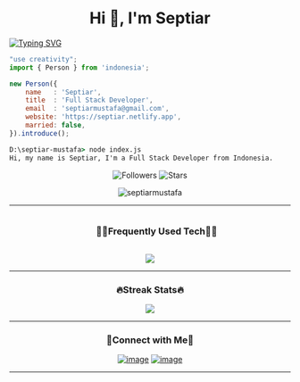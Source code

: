 <h1 align="center">Hi 👋, I'm Septiar</h1>

[![Typing SVG](https://readme-typing-svg.herokuapp.com?size=18&center=false&vCenter=true&width=420&lines=Fullstack+Developer+with+True+Passion)](https://git.io/typing-svg)

```js
"use creativity";
import { Person } from 'indonesia';

new Person({
    name   : 'Septiar',
    title  : 'Full Stack Developer',
    email  : 'septiarmustafa@gmail.com',
    website: 'https://septiar.netlify.app',
    married: false,
}).introduce();
```

```cmd
D:\septiar-mustafa> node index.js
Hi, my name is Septiar, I'm a Full Stack Developer from Indonesia.
```

<div align="center">

 ![Followers](https://img.shields.io/github/followers/septiarmustafa?label=Followers) ![Stars](https://img.shields.io/github/stars/septiarmustafa?label=Stars)
<p align="center"> <img src="https://komarev.com/ghpvc/?username=septiarmustafa&label=Profile%20views&color=0e75b6&style=flat" alt="septiarmustafa" /> </p>

</div>

----

<!--h1 without bottom border-->
<div id="user-content-toc">
  <ul align="center">
    <summary><h3 style="display: inline-block">🧑‍💻Frequently Used Tech🧑‍💻</h3></summary>
  </ul>
</div>
<!--tech stack icons-->
<p align="center">
<a href="https://skillicons.dev">
<img src="https://skillicons.dev/icons?i=dart,flutter,java,spring,html,css,js,ts,vite,react,kotlin,go&perline=6" />
</a>
</p>

----

<h3 align="center">🔥Streak Stats🔥</h3>

<p align="center"><img src="https://streak-stats.demolab.com/?user=septiarmustafa&hide_border=true&type=png%22%20alt=%22Septiar-mustafa%22"/></p>

----

<h3 align="center">🤝Connect with Me🤝</h3>
<div align="center">
	
[![image](https://img.shields.io/badge/LinkedIn-0077B5?style=for-the-badge&logo=linkedin&logoColor=white)](https://www.linkedin.com/in/septiar-mustafa-26a121176)
[![image](https://img.shields.io/badge/Instagram-E4405F?style=for-the-badge&logo=instagram&logoColor=white)](https://www.instagram.com/septiarmustafa)
</div>

----
